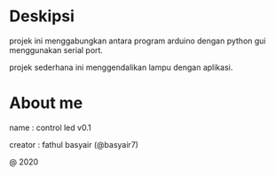 # Deskipsi
projek ini menggabungkan antara program arduino dengan python gui menggunakan serial port.

projek sederhana ini menggendalikan lampu dengan aplikasi.

# About me
name : control led v0.1

creator : fathul basyair (@basyair7)

@ 2020
